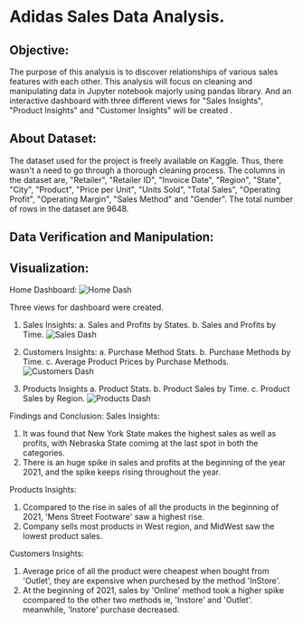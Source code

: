 # Adidas Sales Data Analysis.


## Objective:
The purpose of this analysis is to discover relationships of various sales features with each other. This analysis will focus on cleaning and manipulating data in Jupyter notebook majorly using pandas library. And an interactive dashboard with three different views for "Sales Insights", "Product Insights" and "Customer Insights" will be created . 


## About Dataset:
The dataset used for the project is freely available on Kaggle. Thus, there wasn't a need to go through a thorough cleaning process. The columns in the dataset are, "Retailer", "Retailer ID", "Invoice Date", "Region", "State", "City", "Product", "Price per Unit", "Units Sold", "Total Sales", "Operating Profit", "Operating Margin", "Sales Method" and "Gender". The total number of rows in the dataset are 9648.


## Data Verification and Manipulation:


## Visualization:

Home Dashboard:
![Home Dash](https://github.com/iamsandeeppatil3/adidas-sales-analysis/assets/60236271/231ffeac-25d6-4b2c-94d7-f030fe6cff49)

Three views for dashboard were created. 
1. Sales Insights:
a. Sales and Profits by States.
b. Sales and Profits by Time.
![Sales Dash](https://github.com/iamsandeeppatil3/adidas-sales-analysis/assets/60236271/fd55dd54-4c63-406d-8309-27706e744044)

2. Customers Insights:
a. Purchase Method Stats.
b. Purchase Methods by Time.
c. Average Product Prices by Purchase Methods.
![Customers Dash](https://github.com/iamsandeeppatil3/adidas-sales-analysis/assets/60236271/a0b059d1-f52a-409e-875f-8a5d48f00d3c)

3. Products Insights
a. Product Stats.
b. Product Sales by Time.
c. Product Sales by Region.
![Products Dash](https://github.com/iamsandeeppatil3/adidas-sales-analysis/assets/60236271/07fb9ad3-bb3f-49a0-b31e-43c1fb44b254)


Findings and Conclusion:
Sales Insights:
1. It was found that New York State makes the highest sales as well as profits, with Nebraska State comimg at the last spot in both the categories.
2. There is an huge spike in sales and profits at the beginning of the year 2021, and the spike keeps rising throughout the year.

Products Insights:
1. Ccompared to the rise in sales of all the products in the beginning of 2021, 'Mens Street Footware' saw a highest rise.
2. Company sells most products in West region, and MidWest saw the lowest product sales.

Customers Insights:
1. Average price of all the product were cheapest when bought from 'Outlet', they are expensive when purchesed by the method 'InStore'.
2. At the beginning of 2021, sales by 'Online' method took a higher spike ccompared to the other two methods ie, 'Instore' and 'Outlet'. meanwhile, 'Instore' purchase decreased.
